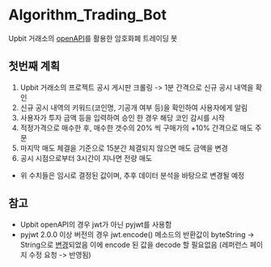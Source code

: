 # Algorithm_Trading_Bot
Upbit 거래소의 [openAPI](https://docs.upbit.com/)를 활용한 암호화폐 트레이딩 봇


## 첫번째 계획
1. Upbit 거래소의 프로젝트 공시 게시판 크롤링 -> 1분 간격으로 신규 공시 내역을 확인
2. 신규 공시 내역의 키워드(코인명, 기공개 여부 등)을 확인하여 사용자에게 알림
3. 사용자가 투자 금액 등을 입력하여 승인 한 경우 해당 코인 감시를 시작
4. 적정가격으로 매수한 후, 매수한 갯수의 20% 씩 구매가의 +10% 간격으로 매도 주문
5. 마지막 매도 체결을 기준으로 15분간 체결되지 않으면 매도 금액을 변경
6. 공시 시점으로부터 3시간이 지나면 전량 매도
- 위 수치들은 임시로 결정된 값이며, 추후 데이터 분석을 바탕으로 변경될 예정


## 참고
- Upbit openAPI의 경우 jwt가 아닌 pyjwt를 사용함
- pyjwt 2.0.0 이상 버전의 경우 jwt.encode() 메소드의 반환값이 byteString -> String으로 [변경](https://github.com/vimalloc/flask-jwt-extended/issues/386)되었음 이에 encode 된 값을 decode 할 필요없음 (레퍼런스 페이지 수정 요청 -> 반영됨)
